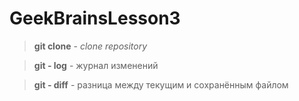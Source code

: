 # GeekBrainsLesson3

> **git clone** - _clone repository_

> **git - log** - журнал изменений

> **git - diff** - разница между текущим и сохранённым файлом

